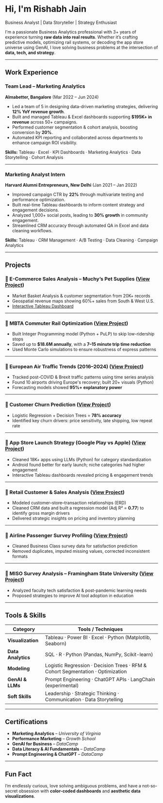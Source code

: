 #  Hi, I'm Rishabh Jain

Business Analyst | Data Storyteller | Strategy Enthusiast

 I'm a passionate Business Analytics professional with 3+ years of experience turning **raw data into real results**. Whether it’s crafting predictive models, optimizing rail systems, or decoding the app store universe using GenAI, I love solving business problems at the intersection of **data, tech, and strategy**.

---

##  Work Experience

###  Team Lead – Marketing Analytics  
**Almabetter, Bangalore** (Mar 2022 – Jun 2024)

-  Led a team of 5 in designing data-driven marketing strategies, delivering **12% YoY revenue growth**.
-  Built and managed Tableau & Excel dashboards supporting **$195K+ in revenue** across 50+ campaigns.
-  Performed customer segmentation & cohort analysis, boosting conversion by **20%**.
-  Automated KPI reporting and collaborated across departments to enhance campaign ROI visibility.

**Skills:** Tableau · Excel · KPI Dashboards · Marketing Analytics · Data Storytelling · Cohort Analysis

---

###  Marketing Analyst Intern  
**Harvard Alumni Entrepreneurs, New Delhi** (Jan 2021 – Jan 2022)

-  Improved campaign CTR by **22%** through multivariate testing and performance optimization.
-  Built real-time Tableau dashboards to inform content strategy and engagement decisions.
-  Analyzed 1,000+ social posts, leading to **30% growth** in community engagement.
-  Streamlined CRM accuracy through automated QA in Excel and data cleaning workflows.

**Skills:** Tableau · CRM Management · A/B Testing · Data Cleaning · Campaign Analytics

---

## Projects

### 🔹  E-Commerce Sales Analysis – Muchy’s Pet Supplies ([View Project](https://github.com/Ri-jain/Ecommerce-Sales-Muchy-Pets))
-  Market Basket Analysis & customer segmentation from 20K+ records  
-  Geospatial revenue maps showing 60%+ sales from South & West U.S.  
-  [Interactive Tableau Dashboard](https://public.tableau.com/app/profile/rishabh.jain6714/viz/ECommerce-Analysis/ExecutiveSummary?publish=yes)

---
### 🔹  MBTA Commuter Rail Optimization ([View Project](https://github.com/Ri-jain/MBTA-Commuter-Rail-Optimization))
-  Built Integer Programming model (Python + PuLP) to skip low-ridership stops  
-  Saved up to **$18.6M annually**, with a **7–15 minute trip time reduction**  
-  Used Monte Carlo simulations to ensure robustness of express patterns

---

### 🔹 European Air Traffic Trends (2016–2024) ([View Project](https://github.com/Ri-jain/European-Air-Traffic-Trends))
- Tracked post-COVID & Brexit traffic patterns using time series analysis  
- Found 10 airports driving Europe's recovery; built 20+ visuals (Python)  
- Forecasting models showed **95%+ explanatory power**

---

### 🔹  Customer Churn Prediction ([View Project](https://github.com/Ri-jain/Customer-Churn-Prediction))
- Logistic Regression + Decision Trees = **78% accuracy**  
- Identified key churn drivers: price sensitivity, late shipping, low repeat rate

---

### 🔹  App Store Launch Strategy (Google Play vs Apple) ([View Project](https://github.com/Ri-jain/App-Store-Launch-Strategy))
- Cleaned 18K+ apps using LLMs (Python) for category standardization  
- Android found better for early launch; niche categories had higher engagement  
- Interactive Tableau dashboards revealed pricing & engagement trends

---

### 🔹 Retail Customer & Sales Analysis ([View Project](https://github.com/Ri-jain/Retail-Customer-Sales-Analysis))
- Modeled customer–store–transaction relationships (ERD)  
- Cleaned CRM data and built a regression model (Adj R² = **0.77**) to identify gross margin drivers  
- Delivered strategic insights on pricing and inventory planning

---

### 🔹 Airline Passenger Survey Profiling ([View Project](https://github.com/Ri-jain/Airline-Passenger-Survey-Profiling))
- Cleaned Business Class survey data for satisfaction prediction  
- Removed duplicates, imputed missing values, corrected inconsistent formats

---

### 🔹  MISO Survey Analysis – Framingham State University ([View Project](https://github.com/Ri-jain/MISO-Survey-Analysis-FSU))
- Analyzed faculty tech satisfaction & post-pandemic learning needs  
- Proposed strategies to improve AI tool adoption in education

---

## Tools & Skills

| Category              | Tools / Techniques                                                                 |
|-----------------------|------------------------------------------------------------------------------------|
| **Visualization**     | Tableau · Power BI · Excel · Python (Matplotlib, Seaborn)                         |
| **Data Analytics**    | SQL · R · Python (Pandas, NumPy, Scikit-learn)                                     |
| **Modeling**          | Logistic Regression · Decision Trees · RFM & Cohort Segmentation · Optimization    |
| **GenAI & LLMs**      | Prompt Engineering · ChatGPT APIs · LangChain (experimental)                      |
| **Soft Skills**       | Leadership · Strategic Thinking · Communication · Data Storytelling               |

---

## Certifications

-  **Marketing Analytics** – *University of Virginia*  
-  **Performance Marketing** – *Growth School*  
-  **GenAI for Business** – *DataCamp*  
-  **Data Literacy & AI Fundamentals** – *DataCamp*  
-  **Prompt Engineering & ChatGPT** – *DataCamp*

---

##  Fun Fact

I’m endlessly curious, love solving ambiguous problems, and have a not-so-secret obsession with **color-coded dashboards** and **aesthetic data visualizations**.  


